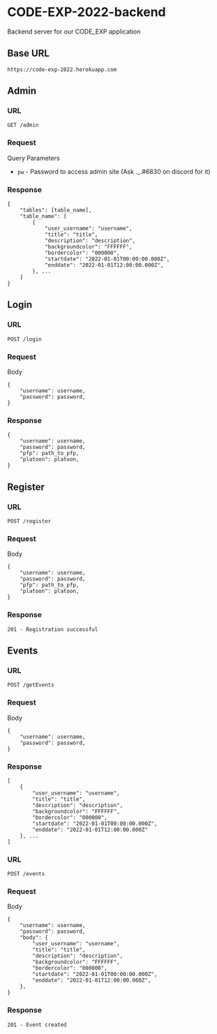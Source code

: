 # CODE-EXP-2022-backend
Backend server for our CODE_EXP application

## Base URL
```
https://code-exp-2022.herokuapp.com
```

## Admin
### URL
```
GET /admin
```

### Request
Query Parameters
- `pw` - Password to access admin site (Ask ._.#6830 on discord for it)

### Response
```
{
    "tables": [table_name],
    "table_name": [
        {
            "user_username": "username",
            "title": "title",
            "description": "description",
            "backgroundcolor": "FFFFFF",
            "bordercolor": "000000",
            "startdate": "2022-01-01T00:00:00.000Z",
            "enddate": "2022-01-01T12:00:00.000Z",
        }, ...
    ]
}
```

## Login
### URL
```
POST /login
```

### Request
Body
```
{
    "username": username,
    "password": password,
}
```

### Response
```
{
    "username": username,
    "password": password,
    "pfp": path_to_pfp,
    "platoon": platoon,
}
```

## Register
### URL
```
POST /register
```

### Request
Body
```
{
    "username": username,
    "password": password,
    "pfp": path_to_pfp,
    "platoon": platoon,
}
```

### Response
```
201 - Registration successful
```

## Events
### URL
```
POST /getEvents
```

### Request
Body
```
{
    "username": username,
    "password": password,
}
```

### Response
```
[
    {
        "user_username": "username",
        "title": "title",
        "description": "description",
        "backgroundcolor": "FFFFFF",
        "bordercolor": "000000",
        "startdate": "2022-01-01T00:00:00.000Z",
        "enddate": "2022-01-01T12:00:00.000Z"
    }, ...
]
```

### URL
```
POST /events
```

### Request
Body
```
{
    "username": username,
    "password": password,
    "body": {
        "user_username": "username",
        "title": "title",
        "description": "description",
        "backgroundcolor": "FFFFFF",
        "bordercolor": "000000",
        "startdate": "2022-01-01T00:00:00.000Z",
        "enddate": "2022-01-01T12:00:00.000Z",
    },
}
```

### Response
```
201 - Event created
```
